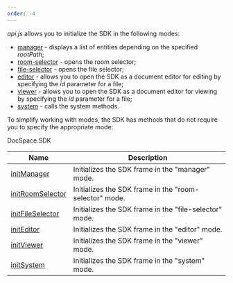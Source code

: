 ```yaml
---
order: -4
---
```


*api.js* allows you to initialize the SDK in the following modes:

* [manager](/docspace/jssdk/initmodes/manager) - displays a list of entities depending on the specified *rootPath*;
* [room-selector](/docspace/jssdk/initmodes/roomselector) - opens the room selector;
* [file-selector](/docspace/jssdk/initmodes/fileselector) - opens the file selector;
* [editor](/docspace/jssdk/initmodes/editor) - allows you to open the SDK as a document editor for editing by specifying the *id* parameter for a file;
* [viewer](/docspace/jssdk/initmodes/viewer) - allows you to open the SDK as a document editor for viewing by specifying the *id* parameter for a file;
* [system](/docspace/jssdk/initmodes/system) - calls the system methods.

To simplify working with modes, the SDK has methods that do not require you to specify the appropriate mode:

DocSpace.SDK

| Name                                                         | Description                                            |
| ------------------------------------------------------------ | ------------------------------------------------------ |
| [initManager](/docspace/jssdk/methods#initManager)           | Initializes the SDK frame in the "manager" mode.       |
| [initRoomSelector](/docspace/jssdk/methods#initRoomSelector) | Initializes the SDK frame in the "room-selector" mode. |
| [initFileSelector](/docspace/jssdk/methods#initFileSelector) | Initializes the SDK frame in the "file-selector" mode. |
| [initEditor](/docspace/jssdk/methods#initEditor)             | Initializes the SDK frame in the "editor" mode.        |
| [initViewer](/docspace/jssdk/methods#initViewer)             | Initializes the SDK frame in the "viewer" mode.        |
| [initSystem](/docspace/jssdk/methods#initSystem)             | Initializes the SDK frame in the "system" mode.        |
